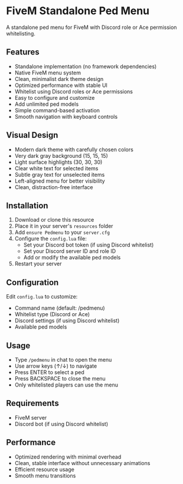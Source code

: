 # FiveM Standalone Ped Menu

A standalone ped menu for FiveM with Discord role or Ace permission whitelisting.

## Features
- Standalone implementation (no framework dependencies)
- Native FiveM menu system
- Clean, minimalist dark theme design
- Optimized performance with stable UI
- Whitelist using Discord roles or Ace permissions
- Easy to configure and customize
- Add unlimited ped models
- Simple command-based activation
- Smooth navigation with keyboard controls

## Visual Design
- Modern dark theme with carefully chosen colors
- Very dark gray background (15, 15, 15)
- Light surface highlights (30, 30, 30)
- Clear white text for selected items
- Subtle gray text for unselected items
- Left-aligned menu for better visibility
- Clean, distraction-free interface

## Installation
1. Download or clone this resource
2. Place it in your server's `resources` folder
3. Add `ensure Pedmenu` to your `server.cfg`
4. Configure the `config.lua` file:
   - Set your Discord bot token (if using Discord whitelist)
   - Set your Discord server ID and role ID
   - Add or modify the available ped models
5. Restart your server

## Configuration
Edit `config.lua` to customize:
- Command name (default: /pedmenu)
- Whitelist type (Discord or Ace)
- Discord settings (if using Discord whitelist)
- Available ped models

## Usage
- Type `/pedmenu` in chat to open the menu
- Use arrow keys (↑/↓) to navigate
- Press ENTER to select a ped
- Press BACKSPACE to close the menu
- Only whitelisted players can use the menu

## Requirements
- FiveM server
- Discord bot (if using Discord whitelist)

## Performance
- Optimized rendering with minimal overhead
- Clean, stable interface without unnecessary animations
- Efficient resource usage
- Smooth menu transitions
